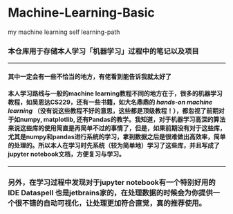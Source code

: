 # Machine-Learning-Basic
my machine learning self learning-path
### 本仓库用于存储本人学习「机器学习」过程中的笔记以及项目

---------------------

#### 其中一定会有一些不恰当的地方，有佬看到能告诉我就太好了

#### 本人学习路线与一般的machine learning教程不同的地方在于，很多的机器学习教程，如吴恩达CS229，还有一些书籍，如大名鼎鼎的 *hands-on machine learning* （没有说这些教程不好的意思，这些都是顶级教程！），都忽视了前期对于如numpy, matplotlib, 还有Pandas的教学。我知道，对于机器学习高深的算法来说这些库的使用简直是再简单不过的事情了，但是，如果前期没有对于这些库，尤其是numpy和pandas进行系统的学习，拿到数据之后是很难做出高效率，简单的处理的。所以本人在学习时先系统（较为简单地）学习了这些库，并且写成了jupyter notebook文档，方便复习与学习。

----------------

### 另外，在学习过程中发现对于jupyter notebook有一个特别好用的IDE  Dataspell 也是jetbrains家的，在处理数据的时候会为你提供一个很不错的自动可视化，让处理更加符合直觉，真的推荐使用。

